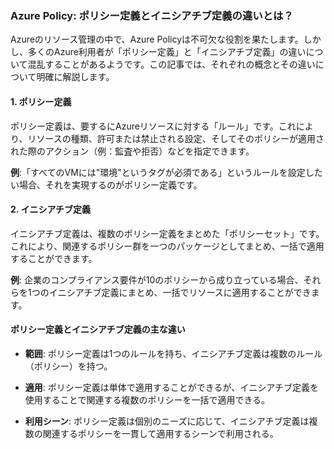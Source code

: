 ### **Azure Policy: ポリシー定義とイニシアチブ定義の違いとは？**

Azureのリソース管理の中で、Azure Policyは不可欠な役割を果たします。しかし、多くのAzure利用者が「ポリシー定義」と「イニシアチブ定義」の違いについて混乱することがあるようです。この記事では、それぞれの概念とその違いについて明確に解説します。

#### **1. ポリシー定義**

ポリシー定義は、要するにAzureリソースに対する「ルール」です。これにより、リソースの種類、許可または禁止される設定、そしてそのポリシーが適用された際のアクション（例：監査や拒否）などを指定できます。

**例**:「すべてのVMには"環境"というタグが必須である」というルールを設定したい場合、それを実現するのがポリシー定義です。

#### **2. イニシアチブ定義**

イニシアチブ定義は、複数のポリシー定義をまとめた「ポリシーセット」です。これにより、関連するポリシー群を一つのパッケージとしてまとめ、一括で適用することができます。

**例**: 企業のコンプライアンス要件が10のポリシーから成り立っている場合、それらを1つのイニシアチブ定義にまとめ、一括でリソースに適用することができます。

#### **ポリシー定義とイニシアチブ定義の主な違い**

- **範囲**: ポリシー定義は1つのルールを持ち、イニシアチブ定義は複数のルール（ポリシー）を持つ。
  
- **適用**: ポリシー定義は単体で適用することができるが、イニシアチブ定義を使用することで関連する複数のポリシーを一括で適用できる。
  
- **利用シーン**: ポリシー定義は個別のニーズに応じて、イニシアチブ定義は複数の関連するポリシーを一貫して適用するシーンで利用される。